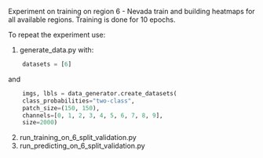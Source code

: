 Experiment on training on region 6 - Nevada train and building heatmaps for all available regions. Training is done for 10 epochs.

To repeat the experiment use:
1. generate_data.py with:
```python
    datasets = [6]
```
and
```python
    imgs, lbls = data_generator.create_datasets(
    class_probabilities="two-class",
    patch_size=(150, 150),
    channels=[0, 1, 2, 3, 4, 5, 6, 7, 8, 9],
    size=2000)
```
2. run_training_on_6_split_validation.py
3. run_predicting_on_6_split_validation.py